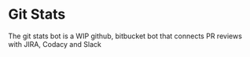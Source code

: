 # Git Stats

The git stats bot is a WIP github, bitbucket bot that connects PR reviews with JIRA, Codacy and Slack
